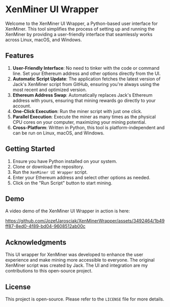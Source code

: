 # XenMiner UI Wrapper

Welcome to the XenMiner UI Wrapper, a Python-based user interface for XenMiner. This tool simplifies the process of setting up and running the XenMiner by providing a user-friendly interface that seamlessly works across Linux, macOS, and Windows.

## Features

1. **User-Friendly Interface**: No need to tinker with the code or command line. Set your Ethereum address and other options directly from the UI.
2. **Automatic Script Update**: The application fetches the latest version of Jack's XenMiner script from GitHub, ensuring you're always using the most recent and optimized version.
3. **Ethereum Address Swap**: Automatically replaces Jack's Ethereum address with yours, ensuring that mining rewards go directly to your account.
4. **One-Click Execution**: Run the miner script with just one click.
5. **Parallel Execution**: Execute the miner as many times as the physical CPU cores on your computer, maximizing your mining potential.
6. **Cross-Platform**: Written in Python, this tool is platform-independent and can be run on Linux, macOS, and Windows.

## Getting Started

1. Ensure you have Python installed on your system.
2. Clone or download the repository.
3. Run the `XenMiner UI Wrapper` script.
4. Enter your Ethereum address and select other options as needed.
5. Click on the "Run Script" button to start mining.

## Demo

A video demo of the XenMiner UI Wrapper in action is here:

https://github.com/JozefJarosciak/XenMinerWrapper/assets/3492464/1b49ff87-8ed0-4f89-bd04-9608512ab00c




## Acknowledgments

This UI wrapper for XenMiner was developed to enhance the user experience and make mining more accessible to everyone. The original XenMiner script was created by Jack. The UI and integration are my contributions to this open-source project.

## License

This project is open-source. Please refer to the `LICENSE` file for more details.
